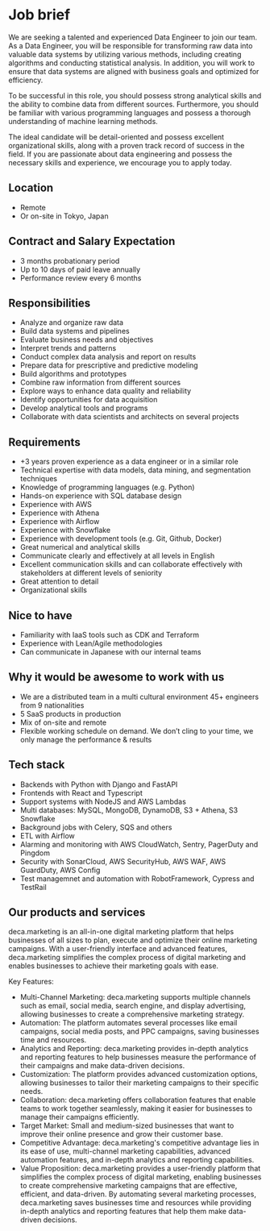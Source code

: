 # Job brief

We are seeking a talented and experienced Data Engineer to join our team. As a Data Engineer, you will be responsible for transforming raw data into valuable data systems by utilizing various methods, including creating algorithms and conducting statistical analysis. In addition, you will work to ensure that data systems are aligned with business goals and optimized for efficiency.

To be successful in this role, you should possess strong analytical skills and the ability to combine data from different sources. Furthermore, you should be familiar with various programming languages and possess a thorough understanding of machine learning methods.

The ideal candidate will be detail-oriented and possess excellent organizational skills, along with a proven track record of success in the field. If you are passionate about data engineering and possess the necessary skills and experience, we encourage you to apply today.

## Location

- Remote
- Or on-site in Tokyo, Japan

## Contract and Salary Expectation

- 3 months probationary period
- Up to 10 days of paid leave annually
- Performance review every 6 months

## Responsibilities

- Analyze and organize raw data
- Build data systems and pipelines
- Evaluate business needs and objectives
- Interpret trends and patterns
- Conduct complex data analysis and report on results
- Prepare data for prescriptive and predictive modeling
- Build algorithms and prototypes
- Combine raw information from different sources
- Explore ways to enhance data quality and reliability
- Identify opportunities for data acquisition
- Develop analytical tools and programs
- Collaborate with data scientists and architects on several projects

## Requirements

- +3 years proven experience as a data engineer or in a similar role
- Technical expertise with data models, data mining, and segmentation techniques
- Knowledge of programming languages (e.g. Python)
- Hands-on experience with SQL database design
- Experience with AWS
- Experience with Athena
- Experience with Airflow
- Experience with Snowflake
- Experience with development tools (e.g. Git, Github, Docker)
- Great numerical and analytical skills
- Communicate clearly and effectively at all levels in English
- Excellent communication skills and can collaborate effectively with stakeholders at different levels of seniority
- Great attention to detail
- Organizational skills

## Nice to have

- Familiarity with IaaS tools such as CDK and Terraform
- Experience with Lean/Agile methodologies
- Can communicate in Japanese with our internal teams

## Why it would be awesome to work with us

- We are a distributed team in a multi cultural environment 45+ engineers from 9 nationalities
- 5 SaaS products in production
- Mix of on-site and remote
- Flexible working schedule on demand. We don’t cling to your time, we only manage the performance & results

## Tech stack

- Backends with Python with Django and FastAPI
- Frontends with React and Typescript
- Support systems with NodeJS and AWS Lambdas
- Multi databases: MySQL, MongoDB, DynamoDB, S3 + Athena, S3 Snowflake
- Background jobs with Celery, SQS and others
- ETL with Airflow
- Alarming and monitoring with AWS CloudWatch, Sentry, PagerDuty and Pingdom
- Security with SonarCloud, AWS SecurityHub, AWS WAF, AWS GuardDuty, AWS Config
- Test managemnet and automation with RobotFramework, Cypress and TestRail

## Our products and services

deca.marketing is an all-in-one digital marketing platform that helps businesses of all sizes to plan, execute and optimize their online marketing campaigns. With a user-friendly interface and advanced features, deca.marketing simplifies the complex process of digital marketing and enables businesses to achieve their marketing goals with ease.

Key Features:

- Multi-Channel Marketing: deca.marketing supports multiple channels such as email, social media, search engine, and display advertising, allowing businesses to create a comprehensive marketing strategy.
- Automation: The platform automates several processes like email campaigns, social media posts, and PPC campaigns, saving businesses time and resources.
- Analytics and Reporting: deca.marketing provides in-depth analytics and reporting features to help businesses measure the performance of their campaigns and make data-driven decisions.
- Customization: The platform provides advanced customization options, allowing businesses to tailor their marketing campaigns to their specific needs.
- Collaboration: deca.marketing offers collaboration features that enable teams to work together seamlessly, making it easier for businesses to manage their campaigns efficiently.
- Target Market: Small and medium-sized businesses that want to improve their online presence and grow their customer base.
- Competitive Advantage: deca.marketing's competitive advantage lies in its ease of use, multi-channel marketing capabilities, advanced automation features, and in-depth analytics and reporting capabilities.
- Value Proposition: deca.marketing provides a user-friendly platform that simplifies the complex process of digital marketing, enabling businesses to create comprehensive marketing campaigns that are effective, efficient, and data-driven. By automating several marketing processes, deca.marketing saves businesses time and resources while providing in-depth analytics and reporting features that help them make data-driven decisions.
